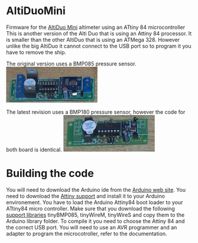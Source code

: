# AltiDuoMini
Firmware for the [AltiDuo Mini](http://rocket.payload.free.fr/index.php?option=com_content&view=article&id=12&Itemid=10&lang=en) altimeter using an ATtiny 84  microcontroller
This is another version of the Alti Duo that is using an Attiny 84 processor. It is smaller than the other AltiDuo that is using an ATMega 328. However unlike the big AltiDuo it cannot connect to the USB port so to program it you have to remove the ship.

The original version uses a BMP085 pressure sensor.           
<img src="/pictures/Alti duo-bmp085.jpg" width="49%">

The latest revision uses a BMP180 pressure sensor, however the code for both board is identical.
<img src="/pictures/altiduo-bmp180.jpg" width="49%">

# Building the code
You will need to download the Arduino ide from the [Arduino web site](https://www.arduino.cc/).
You need to download the [Attiny support](https://code.google.com/archive/p/arduino-tiny/downloads) and install it to your Arduino environement.
You have to load the Arduino Attiny84 boot loader to your ATtiny84 micro controller. 
Make sure that you download the following [support libraries](https://github.com/bdureau/AltimetersLibs) tinyBMP085, tinyWireM, tinyWireS and copy them to the Arduino library folder. To compile it you need to choose the Attiny 84 and the correct USB port.
You will need to use an AVR programmer and an adapter to program the microcotroller, refer to the documentation.
